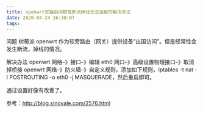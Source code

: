 ```yaml
---
title: openwrt软路由间歇性断流掉线无法连接的解决办法
date: 2020-04-24 16:30:07
tags:
---
```


问题
树莓派 openwrt 作为软旁路由（网关）提供设备“出国访问”。但是经常性会发生断流，掉线的情况。

解决办法
openwrt 网络–》接口–》编辑 eth0 网口–》高级设置物理接口–》取消掉桥接
openwrt 网络–》防火墙–》自定义规则，添加如下规则，iptables -t nat -I POSTROUTING -o eth0 -j MASQUERADE，然后重启即可。

通过设置好像有改善了。

参考：http://blog.sinovale.com/2576.html
